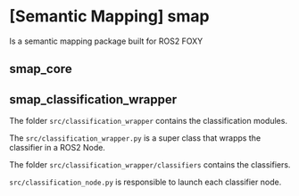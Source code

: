 # [Semantic Mapping] smap

Is a semantic mapping package built for ROS2 FOXY

## smap_core

## smap_classification_wrapper

The folder `src/classification_wrapper` contains the classification modules.

The `src/classification_wrapper.py` is a super class that wrapps the classifier in a ROS2 Node.

The folder `src/classification_wrapper/classifiers` contains the classifiers.

`src/classification_node.py` is responsible to launch each classifier node.
